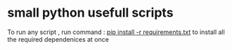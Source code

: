 # small python usefull scripts

To run any script , run command : <ins>pip install -r requirements.txt</ins> to install all the required dependenices at once
